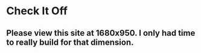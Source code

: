 # Check It Off

## Please view this site at 1680x950. I only had time to really build for that dimension.